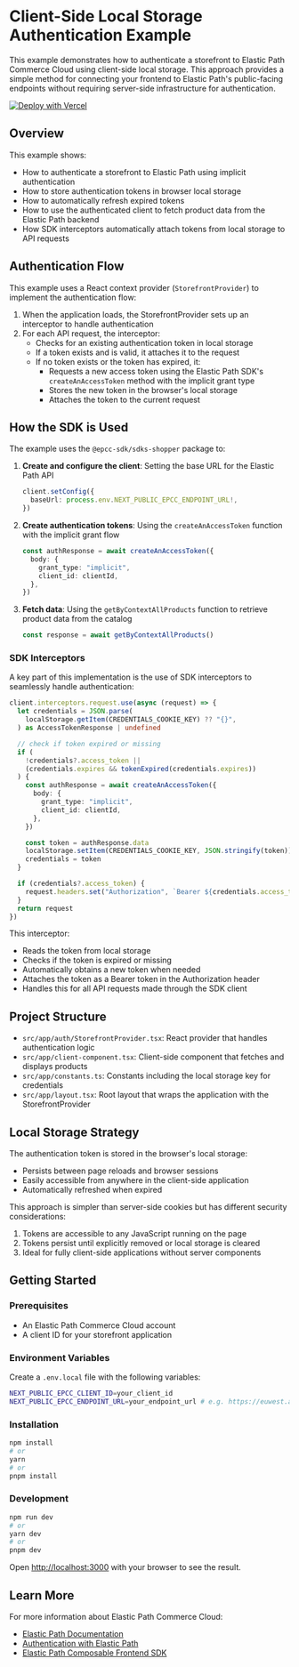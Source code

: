 # Client-Side Local Storage Authentication Example

This example demonstrates how to authenticate a storefront to Elastic Path Commerce Cloud using client-side local storage. This approach provides a simple method for connecting your frontend to Elastic Path's public-facing endpoints without requiring server-side infrastructure for authentication.

[![Deploy with Vercel](https://vercel.com/button)](https://vercel.com/new/clone?repository-url=https%3A%2F%2Fgithub.com%2Felasticpath%2Fcomposable-frontend%2Ftree%2Fmain%2Fexamples%2Fauthentication-local-storage&env=NEXT_PUBLIC_EPCC_CLIENT_ID,NEXT_PUBLIC_EPCC_ENDPOINT_URL&project-name=ep-auth-local-storage-example)

## Overview

This example shows:

- How to authenticate a storefront to Elastic Path using implicit authentication
- How to store authentication tokens in browser local storage
- How to automatically refresh expired tokens
- How to use the authenticated client to fetch product data from the Elastic Path backend
- How SDK interceptors automatically attach tokens from local storage to API requests

## Authentication Flow

This example uses a React context provider (`StorefrontProvider`) to implement the authentication flow:

1. When the application loads, the StorefrontProvider sets up an interceptor to handle authentication
2. For each API request, the interceptor:
   - Checks for an existing authentication token in local storage
   - If a token exists and is valid, it attaches it to the request
   - If no token exists or the token has expired, it:
     - Requests a new access token using the Elastic Path SDK's `createAnAccessToken` method with the implicit grant type
     - Stores the new token in the browser's local storage
     - Attaches the token to the current request

## How the SDK is Used

The example uses the `@epcc-sdk/sdks-shopper` package to:

1. **Create and configure the client**: Setting the base URL for the Elastic Path API

   ```typescript
   client.setConfig({
     baseUrl: process.env.NEXT_PUBLIC_EPCC_ENDPOINT_URL!,
   })
   ```

2. **Create authentication tokens**: Using the `createAnAccessToken` function with the implicit grant flow

   ```typescript
   const authResponse = await createAnAccessToken({
     body: {
       grant_type: "implicit",
       client_id: clientId,
     },
   })
   ```

3. **Fetch data**: Using the `getByContextAllProducts` function to retrieve product data from the catalog
   ```typescript
   const response = await getByContextAllProducts()
   ```

### SDK Interceptors

A key part of this implementation is the use of SDK interceptors to seamlessly handle authentication:

```typescript
client.interceptors.request.use(async (request) => {
  let credentials = JSON.parse(
    localStorage.getItem(CREDENTIALS_COOKIE_KEY) ?? "{}",
  ) as AccessTokenResponse | undefined

  // check if token expired or missing
  if (
    !credentials?.access_token ||
    (credentials.expires && tokenExpired(credentials.expires))
  ) {
    const authResponse = await createAnAccessToken({
      body: {
        grant_type: "implicit",
        client_id: clientId,
      },
    })

    const token = authResponse.data
    localStorage.setItem(CREDENTIALS_COOKIE_KEY, JSON.stringify(token))
    credentials = token
  }

  if (credentials?.access_token) {
    request.headers.set("Authorization", `Bearer ${credentials.access_token}`)
  }
  return request
})
```

This interceptor:

- Reads the token from local storage
- Checks if the token is expired or missing
- Automatically obtains a new token when needed
- Attaches the token as a Bearer token in the Authorization header
- Handles this for all API requests made through the SDK client

## Project Structure

- `src/app/auth/StorefrontProvider.tsx`: React provider that handles authentication logic
- `src/app/client-component.tsx`: Client-side component that fetches and displays products
- `src/app/constants.ts`: Constants including the local storage key for credentials
- `src/app/layout.tsx`: Root layout that wraps the application with the StorefrontProvider

## Local Storage Strategy

The authentication token is stored in the browser's local storage:

- Persists between page reloads and browser sessions
- Easily accessible from anywhere in the client-side application
- Automatically refreshed when expired

This approach is simpler than server-side cookies but has different security considerations:

1. Tokens are accessible to any JavaScript running on the page
2. Tokens persist until explicitly removed or local storage is cleared
3. Ideal for fully client-side applications without server components

## Getting Started

### Prerequisites

- An Elastic Path Commerce Cloud account
- A client ID for your storefront application

### Environment Variables

Create a `.env.local` file with the following variables:

```bash
NEXT_PUBLIC_EPCC_CLIENT_ID=your_client_id
NEXT_PUBLIC_EPCC_ENDPOINT_URL=your_endpoint_url # e.g. https://euwest.api.elasticpath.com
```

### Installation

```bash
npm install
# or
yarn
# or
pnpm install
```

### Development

```bash
npm run dev
# or
yarn dev
# or
pnpm dev
```

Open [http://localhost:3000](http://localhost:3000) with your browser to see the result.

## Learn More

For more information about Elastic Path Commerce Cloud:

- [Elastic Path Documentation](https://documentation.elasticpath.com/)
- [Authentication with Elastic Path](https://documentation.elasticpath.com/commerce-cloud/docs/api/basics/authentication/index.html)
- [Elastic Path Composable Frontend SDK](https://github.com/elasticpath/composable-frontend)
